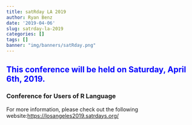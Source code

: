 ```yaml
---
title: satRday LA 2019
author: Ryan Benz
date: '2019-04-06'
slug: satrday-la-2019
categories: []
tags: []
banner: "img/banners/satRday.png"
---
```


<h2 style="color: blue">This conference will be held on Saturday, April 6th, 2019.</h2>

<h3>Conference for Users of R Language</h3>

For more information, please check out the following website:https://losangeles2019.satrdays.org/

